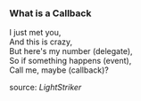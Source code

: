 ### What is a Callback
I just met you,<br>
And this is crazy,<br>
But here's my number (delegate),<br>
So if something happens (event),<br>
Call me, maybe (callback)?<br>

source: *LightStriker*

<!--
**daringer/daringer** is a ✨ _special_ ✨ repository because its `README.md` (this file) appears on your GitHub profile.

Here are some ideas to get you started:

- 🔭 I’m currently working on ...
- 🌱 I’m currently learning ...
- 👯 I’m looking to collaborate on ...
- 🤔 I’m looking for help with ...
- 💬 Ask me about ...
- 📫 How to reach me: ...
- 😄 Pronouns: ...
- ⚡ Fun fact: ...
-->
